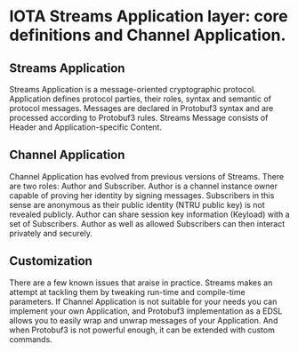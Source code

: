 # IOTA Streams Application layer: core definitions and Channel Application.

## Streams Application

Streams Application is a message-oriented cryptographic protocol. Application defines protocol parties, their roles, syntax and semantic of protocol messages. Messages are declared in Protobuf3 syntax and are processed according to Protobuf3 rules. Streams Message consists of Header and Application-specific Content.

## Channel Application

Channel Application has evolved from previous versions of Streams. There are two roles: Author and Subscriber. Author is a channel instance owner capable of proving her identity by signing messages. Subscribers in this sense are anonymous as their public identity (NTRU public key) is not revealed publicly. Author can share session key information (Keyload) with a set of Subscribers. Author as well as allowed Subscribers can then interact privately and securely.

## Customization

There are a few known issues that araise in practice. Streams makes an attempt at tackling them by tweaking run-time and compile-time parameters. If Channel Application is not suitable for your needs you can implement your own Application, and Protobuf3 implementation as a EDSL allows you to easily wrap and unwrap messages of your Application. And when Protobuf3 is not powerful enough, it can be extended with custom commands.
